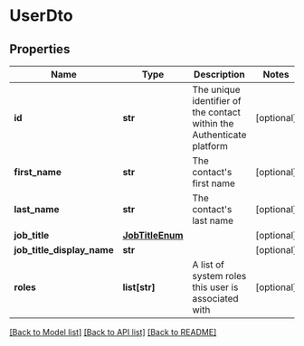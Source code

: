 # UserDto

## Properties
Name | Type | Description | Notes
------------ | ------------- | ------------- | -------------
**id** | **str** | The unique identifier of the contact within the Authenticate platform | [optional] 
**first_name** | **str** | The contact&#x27;s first name | [optional] 
**last_name** | **str** | The contact&#x27;s last name | [optional] 
**job_title** | [**JobTitleEnum**](JobTitleEnum.md) |  | [optional] 
**job_title_display_name** | **str** |  | [optional] 
**roles** | **list[str]** | A list of system roles this user is associated with | [optional] 

[[Back to Model list]](../README.md#documentation-for-models) [[Back to API list]](../README.md#documentation-for-api-endpoints) [[Back to README]](../README.md)

